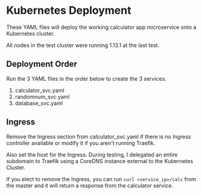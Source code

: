 # Kubernetes Deployment

These YAML files will deploy the working calculator app microservice onto a Kubernetes cluster.

All nodes in the test cluster were running 1.13.1 at the last test.

## Deployment Order

Run the 3 YAML files in the order below to create the 3 services.

1. calculator_svc.yaml
2. randomnum_svc.yaml
3. database_svc.yaml

## Ingress

Remove the Ingress section from calculator_svc.yaml if there is no Ingress controller available or modify it if you aren't running Traefik.

Also set the host for the Ingress. During testing, I delegated an entire subdomain to Traefik using a CoreDNS instance external to the Kubernetes Cluster.

If you elect to remove the Ingress, you can run ```curl <service_ip>/calc``` from the master and it will return a response from the calculator service.